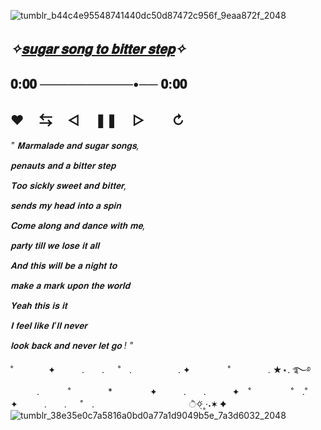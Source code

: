 ![tumblr_b44c4e95548741440dc50d87472c956f_9eaa872f_2048](https://github.com/lycaenidaer/lycaenidaer/assets/156435861/52688730-fbc9-4acf-933c-5a2ac44c387a)
  ## *✧[𝐬𝐮𝐠𝐚𝐫 𝐬𝐨𝐧𝐠 𝐭𝐨 𝐛𝐢𝐭𝐭𝐞𝐫 𝐬𝐭𝐞𝐩](https://youtu.be/4LotIRFH_mw?si=9lPl9JsRpLjtHcz-)✧* ㅤㅤ ㅤㅤ 
  ## 𝟎:𝟎𝟎 ──────────•── 𝟎:𝟎𝟎
  ##  ♥︎ㅤ ⇆ㅤ ◁ㅤ ❚❚ ㅤ▷ ㅤㅤ↻﻿

*" 𝐌𝐚𝐫𝐦𝐚𝐥𝐚𝐝𝐞 𝐚𝐧𝐝 𝐬𝐮𝐠𝐚𝐫 𝐬𝐨𝐧𝐠𝐬,*

*𝐩𝐞𝐧𝐚𝐮𝐭𝐬 𝐚𝐧𝐝 𝐚 𝐛𝐢𝐭𝐭𝐞𝐫 𝐬𝐭𝐞𝐩*

*𝐓𝐨𝐨 𝐬𝐢𝐜𝐤𝐥𝐲 𝐬𝐰𝐞𝐞𝐭 𝐚𝐧𝐝 𝐛𝐢𝐭𝐭𝐞𝐫,*

*𝐬𝐞𝐧𝐝𝐬 𝐦𝐲 𝐡𝐞𝐚𝐝 𝐢𝐧𝐭𝐨 𝐚 𝐬𝐩𝐢𝐧*

*𝐂𝐨𝐦𝐞 𝐚𝐥𝐨𝐧𝐠 𝐚𝐧𝐝 𝐝𝐚𝐧𝐜𝐞 𝐰𝐢𝐭𝐡 𝐦𝐞,*

*𝐩𝐚𝐫𝐭𝐲 𝐭𝐢𝐥𝐥 𝐰𝐞 𝐥𝐨𝐬𝐞 𝐢𝐭 𝐚𝐥𝐥*

*𝐀𝐧𝐝 𝐭𝐡𝐢𝐬 𝐰𝐢𝐥𝐥 𝐛𝐞 𝐚 𝐧𝐢𝐠𝐡𝐭 𝐭𝐨*

*𝐦𝐚𝐤𝐞 𝐚 𝐦𝐚𝐫𝐤 𝐮𝐩𝐨𝐧 𝐭𝐡𝐞 𝐰𝐨𝐫𝐥𝐝*

*𝐘𝐞𝐚𝐡 𝐭𝐡𝐢𝐬 𝐢𝐬 𝐢𝐭*

*𝐈 𝐟𝐞𝐞𝐥 𝐥𝐢𝐤𝐞 𝐈'𝐥𝐥 𝐧𝐞𝐯𝐞𝐫*

*𝐥𝐨𝐨𝐤 𝐛𝐚𝐜𝐤 𝐚𝐧𝐝 𝐧𝐞𝐯𝐞𝐫 𝐥𝐞𝐭 𝐠𝐨 ! "*
 

˚　　　　✦　　　.　　. 　 ˚　.　　　　　 . ✦　　　 　˚　　　　 . ★⋆. ࿐࿔ 
　　　.   　　˚　　 　　*　　 　　✦　　　.　　.　　　✦　˚ 　　　　 ˚　.˚　　　　✦　　　.　　. 　 ˚　.　　　　 　　 　　　　        ੈ✧̣̇˳·˖✶   ✦　　
![tumblr_38e35e0c7a5816a0bd0a77a1d9049b5e_7a3d6032_2048](https://github.com/lycaenidaer/lycaenidaer/assets/156435861/308a24e7-5570-43f5-9a31-3a29f748daad)






                     
